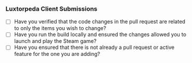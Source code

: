 <!-- You can remove any parts of this template that do not apply to your changes -->

### Luxtorpeda Client Submissions

* [ ] Have you verified that the code changes in the pull request are related to only the items you wish to change?
* [ ] Have you run the build locally and ensured the changes allowed you to launch and play the Steam game?
* [ ] Have you ensured that there is not already a pull request or active feature for the one you are adding?
